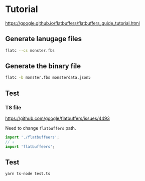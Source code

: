 # Tutorial

https://google.github.io/flatbuffers/flatbuffers_guide_tutorial.html

## Generate lanugage files

```sh
flatc --cs monster.fbs
```

## Generate the binary file

```sh
flatc -b monster.fbs monsterdata.json5
```

## Test

### TS file

https://github.com/google/flatbuffers/issues/4493

Need to change `flatbuffers` path.

```ts
import './flatbuffeers';
// ↓
import 'flatbuffeers';
```

## Test

```
yarn ts-node test.ts
```

